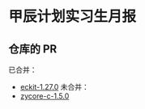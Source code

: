 # 甲辰计划实习生月报

## 仓库的 PR

已合并：
- [eckit-1.27.0](https://github.com/deepin-community/eckit/pull/1)
未合并：
- [zycore-c-1.5.0](https://github.com/deepin-community/zycore-c/pull/2/)
